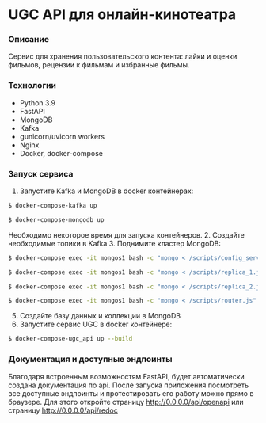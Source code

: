 #  UGC API для онлайн-кинотеатра

### Описание

Сервис для хранения пользовательского контента: лайки и оценки фильмов, рецензии к фильмам и избранные фильмы.

### Технологии
- Python 3.9
- FastAPI
- MongoDB
- Kafka
- gunicorn/uvicorn workers
- Nginx
- Docker, docker-compose

###  Запуск сервиса
1. Запустите Kafka и MongoDB в docker контейнерах:
```bash
$ docker-compose-kafka up
```
```bash
$ docker-compose-mongodb up
```
Необходимо некоторое время для запуска контейнеров.
2. Создайте необходимые топики в Kafka
3. Поднимите кластер MongoDB:
```bash
$ docker-compose exec -it mongos1 bash -c "mongo < /scripts/config_server.js"
```
```bash
$ docker-compose exec -it mongos1 bash -c "mongo < /scripts/replica_1.js"
```
```bash
$ docker-compose exec -it mongos1 bash -c "mongo < /scripts/replica_2.js"
```
```bash
$ docker-compose exec -it mongos1 bash -c "mongo < /scripts/router.js"
```
5. Создайте базу данных и коллекции в MongoDB
4. Запустите сервис UGC в docker контейнере:
```bash
$ docker-compose-ugc_api up --build
```

### Документация и доступные эндпоинты
Благодаря встроенным возможностям FastAPI, будет автоматически создана документация по api. После запуска приложения посмотреть все доступные эндпоинты и протестировать его работу можно прямо в браузере. Для этого откройте страницу <http://0.0.0.0/api/openapi> или страницу <http://0.0.0.0/api/redoc>

